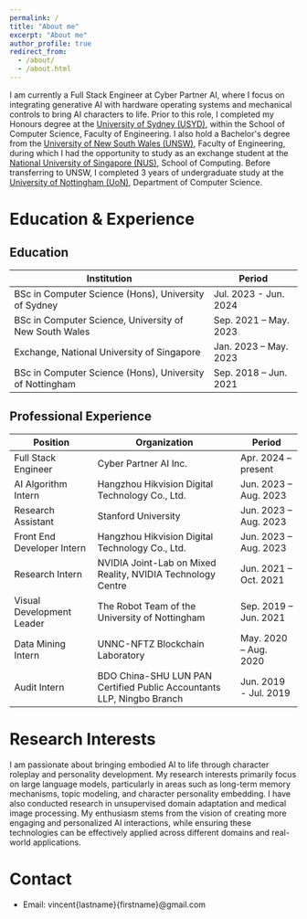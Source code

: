 ```yaml
---
permalink: /
title: "About me"
excerpt: "About me"
author_profile: true
redirect_from:
  - /about/
  - /about.html
---
```


I am currently a Full Stack Engineer at Cyber Partner AI, where I focus on integrating generative AI with hardware operating systems and mechanical controls to bring AI characters to life. Prior to this role, I completed my Honours degree at the [University of Sydney (USYD)](https://www.sydney.edu.au/), within the School of Computer Science, Faculty of Engineering. I also hold a Bachelor's degree from the [University of New South Wales (UNSW)](https://www.unsw.edu.au/), Faculty of Engineering, during which I had the opportunity to study as an exchange student at the [National University of Singapore (NUS)](https://www.nus.edu.sg/), School of Computing. Before transferring to UNSW, I completed 3 years of undergraduate study at the [University of Nottingham (UoN)](https://www.nottingham.ac.uk/), Department of Computer Science.

Education & Experience
======

Education
------

| Institution | Period |
| --- | --- |
| BSc in Computer Science (Hons), University of Sydney | Jul. 2023 - Jun. 2024 |
| BSc in Computer Science, University of New South Wales | Sep. 2021 – May. 2023 |
| Exchange, National University of Singapore | Jan. 2023 – May. 2023 |
| BSc in Computer Science (Hons), University of Nottingham | Sep. 2018 – Jun. 2021 |

Professional Experience
------

| Position | Organization | Period |
| --- | --- | --- |
| Full Stack Engineer | Cyber Partner AI Inc. | Apr. 2024 – present |
| AI Algorithm Intern | Hangzhou Hikvision Digital Technology Co., Ltd. | Jun. 2023 – Aug. 2023 |
| Research Assistant | Stanford University | Jun. 2023 – Aug. 2023 |
| Front End Developer Intern | Hangzhou Hikvision Digital Technology Co., Ltd. | Jun. 2023 – Aug. 2023 |
| Research Intern | NVIDIA Joint-Lab on Mixed Reality, NVIDIA Technology Centre | Jun. 2021 – Oct. 2021 |
| Visual Development Leader | The Robot Team of the University of Nottingham | Sep. 2019 – Jun. 2021 |
| Data Mining Intern | UNNC-NFTZ Blockchain Laboratory | May. 2020 – Aug. 2020 |
| Audit Intern | BDO China-SHU LUN PAN Certified Public Accountants LLP, Ningbo Branch | Jun. 2019 - Jul. 2019 |

Research Interests
======

I am passionate about bringing embodied AI to life through character roleplay and personality development. My research interests primarily focus on large language models, particularly in areas such as long-term memory mechanisms, topic modeling, and character personality embedding. I have also conducted research in unsupervised domain adaptation and medical image processing. My enthusiasm stems from the vision of creating more engaging and personalized AI interactions, while ensuring these technologies can be effectively applied across different domains and real-world applications.

Contact
======

- Email: vincent{lastname}{firstname}@gmail.com
